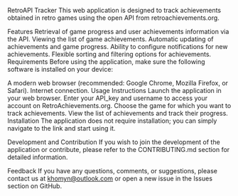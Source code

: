 
RetroAPI Tracker
This web application is designed to track achievements obtained in retro games using the open API from retroachievements.org.

Features
Retrieval of game progress and user achievements information via the API.
Viewing the list of game achievements.
Automatic updating of achievements and game progress.
Ability to configure notifications for new achievements.
Flexible sorting and filtering options for achievements.
Requirements
Before using the application, make sure the following software is installed on your device:

A modern web browser (recommended: Google Chrome, Mozilla Firefox, or Safari).
Internet connection.
Usage Instructions
Launch the application in your web browser.
Enter your API_key and username to access your account on RetroAchievements.org.
Choose the game for which you want to track achievements.
View the list of achievements and track their progress.
Installation
The application does not require installation; you can simply navigate to the link and start using it.

Development and Contribution
If you wish to join the development of the application or contribute, please refer to the CONTRIBUTING.md section for detailed information.

Feedback
If you have any questions, comments, or suggestions, please contact us at khomyn@outlook.com or open a new issue in the Issues section on GitHub.
